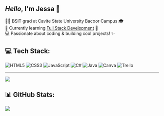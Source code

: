 ## _Hello_, I'm Jessa 👋

👩‍💻 BSIT grad at Cavite State University Bacoor Campus 🎓  
🌱 Currently learning [Full Stack Development](https://roadmap.sh/full-stack) 🚀  
💻 Passionate about coding & building cool projects! ✨


## 💻 Tech Stack:
![HTML5](https://img.shields.io/badge/html5-%23E34F26.svg?style=for-the-badge&logo=html5&logoColor=white) ![CSS3](https://img.shields.io/badge/css3-%231572B6.svg?style=for-the-badge&logo=css3&logoColor=white) ![JavaScript](https://img.shields.io/badge/javascript-%23323330.svg?style=for-the-badge&logo=javascript&logoColor=%23F7DF1E) ![C#](https://img.shields.io/badge/c%23-%23239120.svg?style=for-the-badge&logo=csharp&logoColor=white) ![Java](https://img.shields.io/badge/java-%23ED8B00.svg?style=for-the-badge&logo=openjdk&logoColor=white) ![Canva](https://img.shields.io/badge/Canva-%2300C4CC.svg?style=for-the-badge&logo=Canva&logoColor=white) ![Trello](https://img.shields.io/badge/Trello-%23026AA7.svg?style=for-the-badge&logo=Trello&logoColor=white)

---
[![](https://visitcount.itsvg.in/api?id=jessamsaquin-dev&icon=0&color=0)](https://visitcount.itsvg.in)

## 📊 GitHub Stats:

![](https://github-readme-stats.vercel.app/api/top-langs/?username=jessamsaquin&theme=default&hide_border=false&include_all_commits=true&count_private=true&layout=compact)
